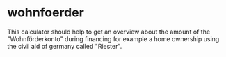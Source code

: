 wohnfoerder
===========

This calculator should help to get an overview about the amount of the "Wohnförderkonto" during financing for example a home ownership using the  civil aid of germany called "Riester".
